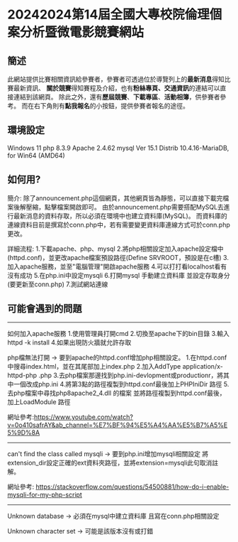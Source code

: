# 20242024第14屆全國大專校院倫理個案分析暨微電影競賽網站

## 簡述
此網站提供比賽相關資訊給參賽者，參賽者可透過位於導覽列上的**最新消息**得知比賽最新資訊、 **關於競賽**得知賽程及介紹，也有**粉絲專頁、交通資訊**的連結可以直接連結到該網頁。
除此之外，還有**歷屆競賽**、**下載專區**、**活動相簿**，供參賽者參考。
而在右下角則有**點我報名**的小按鈕，提供參賽者報名的途徑。

## 環境設定
Windows 11
php 8.3.9
Apache 2.4.62 
mysql Ver 15.1 Distrib 10.4.16-MariaDB, for Win64 (AMD64)

## 如何用?
簡介:
    除了announcement.php這個網頁，其他網頁皆為靜態，可以直接下載完檔案後解壓縮，點擊檔案開啟即可。
    由於announcement.php需要搭配MySQL去進行最新消息的資料存取，所以必須在環境中也建立資料庫(MySQL)。
    而資料庫的連線資料目前是撰寫於conn.php中，若有需要變更資料庫連線方式可於conn.php更改。

詳細流程:
    1.下載apache、php、mysql
    2.將php相關設定加入apache設定檔中(httpd.conf)，並更改apache檔案預設路徑(Define SRVROOT，預設是在c槽)
    3.加入apache服務，並至"電腦管理"開啟apache服務
    4.可以打打看localhost看有沒有成功
    5.在php.ini中設定mysqli
    6.打開mysql 手動建立資料庫 並設定存取身分 (要更新至conn.php)
    7.測試網站連線

## 可能會遇到的問題
*********************************************************************************
如何加入apache服務
    1.使用管理員打開cmd
    2.切換至apache下的bin目錄
    3.輸入httpd -k install
    4.如果出現防火牆就允許存取

php檔無法打開 -> 要到apache的httpd.conf增加php相關設定。
    1.在httpd.conf中搜尋index.html，並在其尾部加上index.php
    2.加入AddType application/x-httpd-php .php
    3.去php檔案那邊找到php.ini-devlopment或productionr，將其中一個改成php.ini
    4.將第3點的路徑複製到httpd.conf最後加上PHPIniDir 路徑
    5.去php檔案中尋找php8apache2_4.dll 的檔案 並將路徑複製到httpd.conf最後，加上LoadModule 路徑
    
網址參考:https://www.youtube.com/watch?v=0o410safrAY&ab_channel=%E7%BF%94%E5%A4%AA%E5%B7%A5%E5%9D%8A

*********************************************************************************
can't find the class called mysqli -> 要到php.ini增加mysqli相關設定
    將extension_dir設定正確的ext資料夾路徑，並將extension=mysqli此句取消註解。

網址參考: https://stackoverflow.com/questions/54500881/how-do-i-enable-mysqli-for-my-php-script

*********************************************************************************
Unknown database  -> 必須在mysql中建立資料庫 且寫在conn.php相關設定

Unknown character set -> 可能是該版本沒有或打錯

